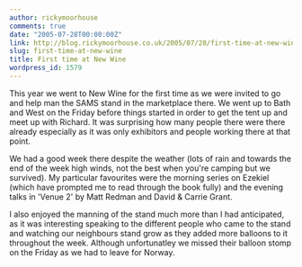 ```yaml
---
author: rickymoorhouse
comments: true
date: "2005-07-28T00:00:00Z"
link: http://blog.rickymoorhouse.co.uk/2005/07/28/first-time-at-new-wine/
slug: first-time-at-new-wine
title: First time at New Wine
wordpress_id: 1579
---
```


This year we went to New Wine for the first time as we were
invited to go and help man the SAMS stand in the marketplace
there. We went up to Bath and West on the Friday before things
started in order to get the tent up and meet up with Richard.
It was surprising how many people there were there already
especially as it was only exhibitors and people working there
at that point.
  
  

We had a good week there despite the weather (lots of rain and towards the end of the week high winds, not the best when you're camping but we survived). My particular favourites were the morning series on Ezekiel (which have prompted me to read through the book fully) and the evening talks in 'Venue 2' by Matt Redman and David & Carrie Grant.
  
  

I also enjoyed the manning of the stand much more than I had anticipated, as it was interesting speaking to the different people who came to the stand and watching our neighbours stand grow as they added more balloons to it throughout the week. Although unfortunatley we missed their balloon stomp on the Friday as we had to leave for Norway.
